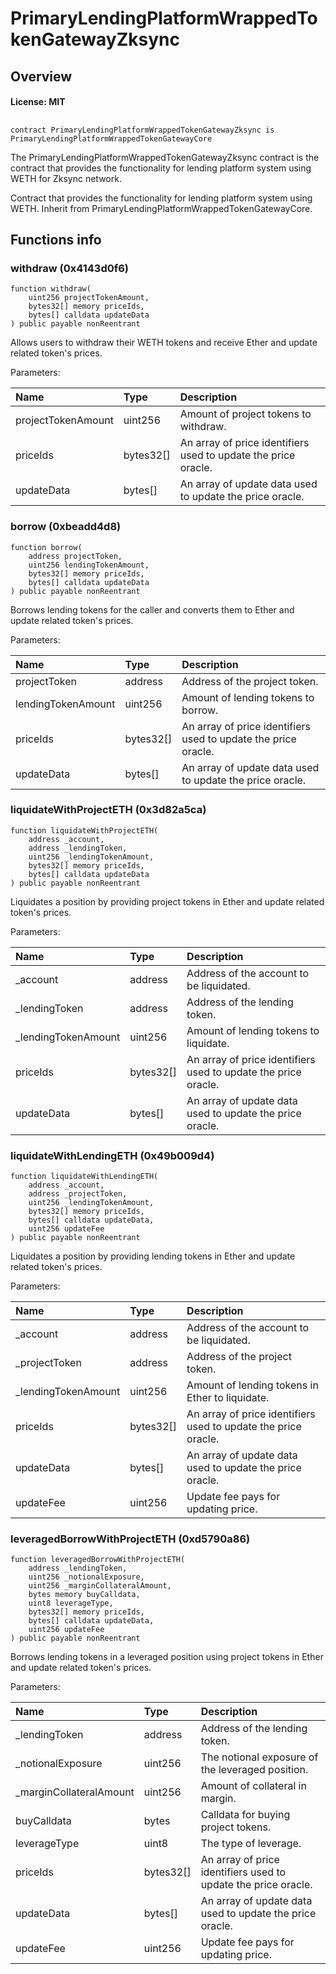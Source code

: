 # PrimaryLendingPlatformWrappedTokenGatewayZksync

## Overview

#### License: MIT

## 

```solidity
contract PrimaryLendingPlatformWrappedTokenGatewayZksync is PrimaryLendingPlatformWrappedTokenGatewayCore
```

The PrimaryLendingPlatformWrappedTokenGatewayZksync contract is the contract that provides the functionality for lending platform system using WETH for Zksync network.

Contract that provides the functionality for lending platform system using WETH. Inherit from PrimaryLendingPlatformWrappedTokenGatewayCore.
## Functions info

### withdraw (0x4143d0f6)

```solidity
function withdraw(
    uint256 projectTokenAmount,
    bytes32[] memory priceIds,
    bytes[] calldata updateData
) public payable nonReentrant
```

Allows users to withdraw their WETH tokens and receive Ether and update related token's prices.


Parameters:

| Name               | Type      | Description                                                      |
| :----------------- | :-------- | :--------------------------------------------------------------- |
| projectTokenAmount | uint256   | Amount of project tokens to withdraw.                            |
| priceIds           | bytes32[] | An array of price identifiers used to update the price oracle.   |
| updateData         | bytes[]   | An array of update data used to update the price oracle.         |

### borrow (0xbeadd4d8)

```solidity
function borrow(
    address projectToken,
    uint256 lendingTokenAmount,
    bytes32[] memory priceIds,
    bytes[] calldata updateData
) public payable nonReentrant
```

Borrows lending tokens for the caller and converts them to Ether and update related token's prices.


Parameters:

| Name               | Type      | Description                                                      |
| :----------------- | :-------- | :--------------------------------------------------------------- |
| projectToken       | address   | Address of the project token.                                    |
| lendingTokenAmount | uint256   | Amount of lending tokens to borrow.                              |
| priceIds           | bytes32[] | An array of price identifiers used to update the price oracle.   |
| updateData         | bytes[]   | An array of update data used to update the price oracle.         |

### liquidateWithProjectETH (0x3d82a5ca)

```solidity
function liquidateWithProjectETH(
    address _account,
    address _lendingToken,
    uint256 _lendingTokenAmount,
    bytes32[] memory priceIds,
    bytes[] calldata updateData
) public payable nonReentrant
```

Liquidates a position by providing project tokens in Ether and update related token's prices.


Parameters:

| Name                | Type      | Description                                                      |
| :------------------ | :-------- | :--------------------------------------------------------------- |
| _account            | address   | Address of the account to be liquidated.                         |
| _lendingToken       | address   | Address of the lending token.                                    |
| _lendingTokenAmount | uint256   | Amount of lending tokens to liquidate.                           |
| priceIds            | bytes32[] | An array of price identifiers used to update the price oracle.   |
| updateData          | bytes[]   | An array of update data used to update the price oracle.         |

### liquidateWithLendingETH (0x49b009d4)

```solidity
function liquidateWithLendingETH(
    address _account,
    address _projectToken,
    uint256 _lendingTokenAmount,
    bytes32[] memory priceIds,
    bytes[] calldata updateData,
    uint256 updateFee
) public payable nonReentrant
```

Liquidates a position by providing lending tokens in Ether and update related token's prices.


Parameters:

| Name                | Type      | Description                                                      |
| :------------------ | :-------- | :--------------------------------------------------------------- |
| _account            | address   | Address of the account to be liquidated.                         |
| _projectToken       | address   | Address of the project token.                                    |
| _lendingTokenAmount | uint256   | Amount of lending tokens in Ether to liquidate.                  |
| priceIds            | bytes32[] | An array of price identifiers used to update the price oracle.   |
| updateData          | bytes[]   | An array of update data used to update the price oracle.         |
| updateFee           | uint256   | Update fee pays for updating price.                              |

### leveragedBorrowWithProjectETH (0xd5790a86)

```solidity
function leveragedBorrowWithProjectETH(
    address _lendingToken,
    uint256 _notionalExposure,
    uint256 _marginCollateralAmount,
    bytes memory buyCalldata,
    uint8 leverageType,
    bytes32[] memory priceIds,
    bytes[] calldata updateData,
    uint256 updateFee
) public payable nonReentrant
```

Borrows lending tokens in a leveraged position using project tokens in Ether and update related token's prices.


Parameters:

| Name                    | Type      | Description                                                      |
| :---------------------- | :-------- | :--------------------------------------------------------------- |
| _lendingToken           | address   | Address of the lending token.                                    |
| _notionalExposure       | uint256   | The notional exposure of the leveraged position.                 |
| _marginCollateralAmount | uint256   | Amount of collateral in margin.                                  |
| buyCalldata             | bytes     | Calldata for buying project tokens.                              |
| leverageType            | uint8     | The type of leverage.                                            |
| priceIds                | bytes32[] | An array of price identifiers used to update the price oracle.   |
| updateData              | bytes[]   | An array of update data used to update the price oracle.         |
| updateFee               | uint256   | Update fee pays for updating price.                              |
